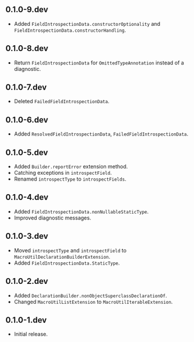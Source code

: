 ## 0.1.0-9.dev

* Added `FieldIntrospectionData.constructorOptionality` and `FieldIntrospectionData.constructorHandling`.

## 0.1.0-8.dev

* Return `FieldIntrospectionData` for `OmittedTypeAnnotation` instead of a diagnostic.

## 0.1.0-7.dev

* Deleted `FailedFieldIntrospectionData`.

## 0.1.0-6.dev

* Added `ResolvedFieldIntrospectionData`, `FailedFieldIntrospectionData`.

## 0.1.0-5.dev

* Added `Builder.reportError` extension method.
* Catching exceptions in `introspectField`.
* Renamed `introspectType` to `introspectFields`.

## 0.1.0-4.dev

* Added `FieldIntrospectionData.nonNullableStaticType`.
* Improved diagnostic messages.

## 0.1.0-3.dev

* Moved `introspectType` and `introspectField` to `MacroUtilDeclarationBuilderExtension`.
* Added `FieldIntrospectionData.StaticType`.

## 0.1.0-2.dev

* Added `DeclarationBuilder.nonObjectSuperclassDeclarationOf`.
* Changed `MacroUtilListExtension` to `MacroUtilIterableExtension`.

## 0.1.0-1.dev

* Initial release.

